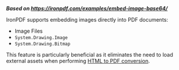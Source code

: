 ***Based on <https://ironpdf.com/examples/embed-image-base64/>***

IronPDF supports embedding images directly into PDF documents:

- Image Files
- `System.Drawing.Image`
- `System.Drawing.Bitmap`

This feature is particularly beneficial as it eliminates the need to load external assets when performing [HTML to PDF conversion](https://ironpdf.com/tutoraisl/html-to-pdf/).